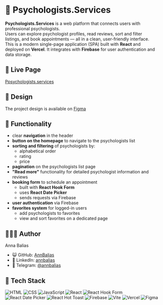 # 💚 Psychologists.Services

**Psychologists.Services** is a web platform that connects users with professional psychologists.  
Users can explore psychologist profiles, read reviews, sort and filter listings, and book appointments — all in a clean, user-friendly interface.  
This is a modern single-page application (SPA) built with **React** and deployed on **Vercel**. It integrates with **Firebase** for user authentication and data storage.

## 🔗 Live Page

[Ppsychologists.services](https://psychologists-chi.vercel.app/)

## 🎨 Design

The project design is available on [Figma](https://www.figma.com/file/I5vjNb0NsJOpQRnRpMloSY/Psychologists.Services?type=design&node-id=0-1&mode=design&t=4zfT2zFANRbp1fCK-0)

## 🧠 Functionality

- clear **navigation** in the header
- **button on the homepage** to navigate to the psychologists list
- **sorting and filtering** of psychologists by:
  - alphabetical order
  - rating
  - price
- **pagination** on the psychologists list page
- **"Read more"** functionality for detailed psychologist information and reviews
- **booking form** to schedule an appointment
  - built with **React Hook Form**
  - uses **React Date Picker**
  - sends requests via Firebase
- **user authentication** via Firebase
- **favorites system** for logged-in users
  - add psychologists to favorites
  - view and sort favorites on a dedicated page
  
## 👩🏻‍💼 Author
Anna Balias
- 😺 GitHub: [AnnBalias](https://github.com/AnnBalias)
- 💼 LinkedIn: [annbalias](https://www.linkedin.com/in/annbalias)
- 💬 Telegram: [@annbalias](https://t.me/annbalias)

## 🧰 Tech Stack
![HTML](https://img.shields.io/badge/HTML-00AA00?style=for-the-badge&logo=html5&logoColor=white)
![CSS](https://img.shields.io/badge/CSS-00AA00?style=for-the-badge&logo=css3&logoColor=white)
![JavaScript](https://img.shields.io/badge/JavaScript-00AA00?style=for-the-badge&logo=javascript&logoColor=white)
![React](https://img.shields.io/badge/React-00AA00?style=for-the-badge&logo=react&logoColor=white)
![React Hook Form](https://img.shields.io/badge/React%20Hook%20Form-00AA00?style=for-the-badge&logo=reacthookform&logoColor=white)
![React Date Picker](https://img.shields.io/badge/React%20Date%20Picker-00AA00?style=for-the-badge&logo=react&logoColor=white)
![React Hot Toast](https://img.shields.io/badge/React%20Hot%20Toast-00AA00?style=for-the-badge&logo=react&logoColor=white)
![Firebase](https://img.shields.io/badge/Firebase-00AA00?style=for-the-badge&logo=firebase&logoColor=white)
![Vite](https://img.shields.io/badge/Vite-00AA00?style=for-the-badge&logo=vite&logoColor=white)
![Vercel](https://img.shields.io/badge/Vercel-00AA00?style=for-the-badge&logo=vercel&logoColor=white)
![Figma](https://img.shields.io/badge/Figma-00AA00?style=for-the-badge&logo=figma&logoColor=white)

